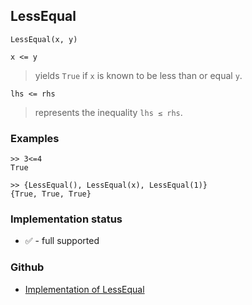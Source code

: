 ## LessEqual

```
LessEqual(x, y) 

x <= y
```

> yields `True` if `x` is known to be less than or equal `y`.

```
lhs <= rhs
```

> represents the inequality `lhs ≤ rhs`.
 
	
### Examples
 
```
>> 3<=4
True

>> {LessEqual(), LessEqual(x), LessEqual(1)}
{True, True, True}
```






### Implementation status

* &#x2705; - full supported

### Github

* [Implementation of LessEqual](https://github.com/axkr/symja_android_library/blob/master/symja_android_library/matheclipse-core/src/main/java/org/matheclipse/core/builtin/BooleanFunctions.java#L2845) 
